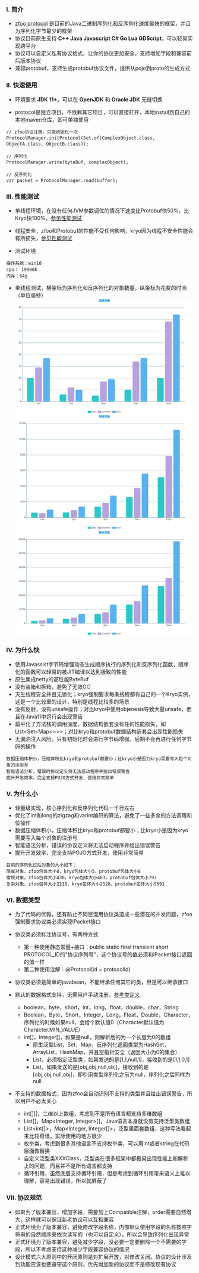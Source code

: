 ### Ⅰ. 简介

- [zfoo protocol](https://github.com/zfoo-project/zfoo/blob/main/protocol/README.md)
  是目前的Java二进制序列化和反序列化速度最快的框架，并且为序列化字节最少的框架
- 协议目前原生支持 **C++ Java Javascript C# Go Lua GDScript**，可以轻易实现跨平台
- 协议可以自定义私有协议格式，让你的协议更加安全，支持增加字段和兼容前后版本协议
- 兼容protobuf，支持生成protobuf协议文件，提供从pojo到proto的生成方式

### Ⅱ. 快速使用

- 环境要求 **JDK 11+**，可以在 **OpenJDK** 和 **Oracle JDK** 无缝切换

- protocol是独立项目，不依赖其它项目，可以直接打开，本地install到自己的本地maven仓库，即可单独使用

```
// zfoo协议注册，只能初始化一次
ProtocolManager.initProtocol(Set.of(ComplexObject.class, ObjectA.class, ObjectB.class));

// 序列化
ProtocolManager.write(byteBuf, complexObject);

// 反序列化
var packet = ProtocolManager.read(buffer);
```

### Ⅲ. 性能测试

- 单线程环境，在没有任何JVM参数调优的情况下速度比Protobuf快50%，比Kryo快100%，[参见性能测试](src/test/java/com/zfoo/protocol/SpeedTest.java)
- 线程安全，zfoo和Protobuf的性能不受任何影响，kryo因为线程不安全性能会有所损失，[参见性能测试](src/test/java/com/zfoo/protocol/SpeedTest.java)


- 测试环境

```
操作系统：win10
cpu： i9900k
内存：64g
```

- 单线程测试，横坐标为序列化和反序列化的对象数量，纵坐标为花费的时间（单位毫秒）
  ![Image text](../doc/image/protocol/simple_object.png)
  ![Image text](../doc/image/protocol/normal_object.png)
  ![Image text](../doc/image/protocol/complex_object.png)

### Ⅳ. 为什么快

- 使用Javassist字节码增强动态生成顺序执行的序列化和反序列化函数，顺序化的函数可以轻易的被JIT编译以达到极致的性能
- 原生集成netty的高性能ByteBuf
- 没有装箱和拆箱，避免了无效GC
- 天生线程安全并且无锁化；kryo强制要求每条线程都有自己的一个Kryo实例，这是一个比较重的设计，特别是线程比较多的场景
- 没有反射，没有unsafe操作；对比kryo中使用objenesis导致大量unsafe，而且在Java11中运行会出现警告
- 扁平化了方法栈的调用深度，数据结构嵌套没有任何性能损失，如List<Set<Map<>>>；对比kryo和protobuf数据结构嵌套会出现性能损失
- 无漏洞注入风险，只有初始化时会进行字节码增强，后期不会再进行任何字节码的操作

```
数据压缩体积小，压缩体积比kryo和protobuf都要小；比kryo小是因为kryo需要写入每个对象的注册号
智能语法分析，错误的协议定义将无法启动程序并给出错误警告
提升开发效率，完全支持POJO方式开发，使用非常简单
```

### Ⅴ. 为什么小

- 轻量级实现，核心序列化和反序列化代码一千行左右
- 优化了int和long的zigzag和varint编码的算法，避免了一些多余的方法调用和位操作
- 数据压缩体积小，压缩体积比kryo和protobuf都要小；比kryo小是因为kryo需要写入每个对象的注册号
- 智能语法分析，错误的协议定义将无法启动程序并给出错误警告
- 提升开发效率，完全支持POJO方式开发，使用非常简单

```
目前的序列化过后对象的大小如下：
简单对象，zfoo包体大小8，kryo包体大小5，protobuf包体大小8
常规对象，zfoo包体大小430，kryo包体大小483，protobuf包体大小793
复杂对象，zfoo包体大小2216，kryo包体大小2528，protobuf包体大小5091
```

### Ⅵ. 数据类型

- 为了代码的优雅，还有防止不同层混用协议类造成一些潜在的并发问题，zfoo强制要求协议类必须实现IPacket接口
  
- 协议类必须标注协议号，有两种方式
    - 第一种使用静态常量+接口：public static final transient short PROTOCOL_ID的"协议序列号"，这个协议号的值必须和IPacket接口返回的值一样
    - 第二种使用注解：@Protocol(id = protocolId)

- 协议类必须是简单的javabean，不能继承任何其它的类，但是可以继承接口

- 默认的数据格式支持，无需用户手动注册，[参考类定义](src/test/java/com/zfoo/protocol/packet/ComplexObject.java)
    - boolean，byte，short，int，long，float，double，char，String
    - Boolean，Byte，Short，Integer，Long，Float，Double，Character，序列化的时候如果null，会给个默认值0（Character默认值为Character.MIN_VALUE）
    - int[]，Integer[]，如果是null，则解析后的为一个长度为0的数组
        - 原生泛型List，Set，Map，反序列化返回类型为HashSet，ArrayList，HashMap，并且空指针安全（返回大小为0的集合）
        - List<Integer>，必须指定泛型类，如果发送的是[1,1,null,1]，接收到的是[1,1,0,1]
        - List<XXXClass>，如果发送的是[obj,obj,null,obj]，接收到的是[obj,obj,null,obj]，即引用类型序列化之前为null，序列化之后同样为null

- 不支持的数据格式，因为zfoo会自动识别不支持的类型并且给出错误警告，所以用户不必太关心
    - int[][]，二维以上数组，考虑到不是所有语言都支持多维数组
    - List<Integer>[]，Map<Integer, Integer>[]，Java语言本身就没有支持泛型类数组
    - List<int[]>，Map<Integer, Integer[]>，泛型里面套数组，这种写法看起来比较奇怪，实际使用的地方很少
    - 枚举类，考虑到很多其他语言不支持枚举类，可以用int或者string在代码层面做替换
    - 自定义泛型类XXXClass<T>，泛型类在很多框架中都极易出现性能上和解析上的问题，而且并不是所有语言都支持
    - 循环引用，虽然底层支持循环引用，但是考虑到循环引用带来语义上难以理解，容易出现错误，所以就屏蔽了

### Ⅶ. 协议规范

- 如果为了版本兼容，增加字段，需要加上Compatible注解，order需要自然增大，这样就可以保证新老协议可以互相兼容
- 正式环境为了版本兼容，避免修改字段名称，内部默认使用字段的名称按照字符串的自然顺序来依次读写的（也可以自定义），所以会导致序列化出现异常
- 正式环境为了版本兼容，避免减少字段，没必要一定要删除一个不需要的字段，所以不考虑支持这种减少字段兼容协议的情况
- 设计模式六大原则中的开闭原则是对扩展开放，对修改关闭。协议的设计涉及到功能应该也要遵守这个原则，优先增加新的协议而不是修改现有协议
